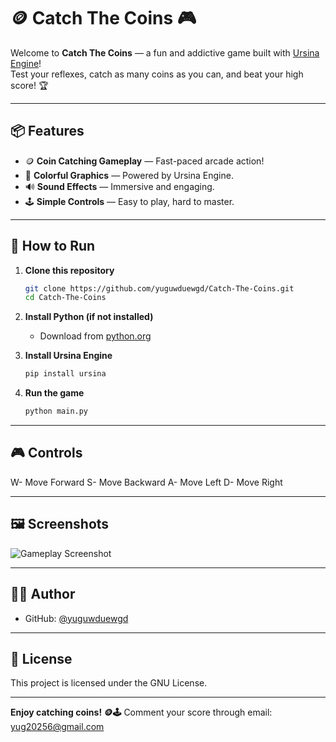 
# 🪙 Catch The Coins 🎮

Welcome to **Catch The Coins** — a fun and addictive game built with [Ursina Engine](https://www.ursinaengine.org/)!  
Test your reflexes, catch as many coins as you can, and beat your high score! 🏆

---

## 📦 Features

- 🪙 **Coin Catching Gameplay** — Fast-paced arcade action!
- 🎨 **Colorful Graphics** — Powered by Ursina Engine.
- 🔊 **Sound Effects** — Immersive and engaging.
- 🕹️ **Simple Controls** — Easy to play, hard to master.

---

## 🚀 How to Run

1. **Clone this repository**
   ```bash
   git clone https://github.com/yuguwduewgd/Catch-The-Coins.git
   cd Catch-The-Coins
   ```

2. **Install Python (if not installed)**
   - Download from [python.org](https://www.python.org/downloads/)

3. **Install Ursina Engine**
   ```bash
   pip install ursina
   ```

4. **Run the game**
   ```bash
   python main.py
   ```

---

## 🎮 Controls

W- Move Forward
S- Move Backward
A- Move Left
D- Move Right

---

## 🖼️ Screenshots

![Gameplay Screenshot](assets/screenshot.png)

---

## 👨‍💻 Author

- GitHub: [@yuguwduewgd](https://github.com/yuguwduewgd)

---

## 📜 License

This project is licensed under the GNU License.

---

**Enjoy catching coins! 🪙🕹️**
Comment your score through email: yug20256@gmail.com
